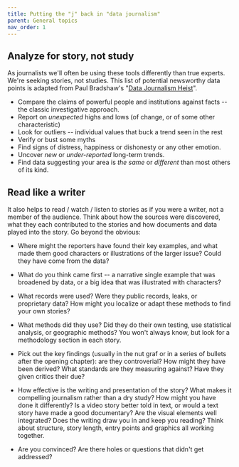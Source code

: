 ```yaml
---
title: Putting the "j" back in "data journalism"
parent: General topics
nav_order: 1
---
```


## Analyze for story, not study

As journalists we'll often be using these tools differently than true experts. We're seeking stories, not studies. This list of potential newsworthy data points is adapted from Paul Bradshaw's "[Data Journalism Heist](https://leanpub.com/DataJournalismHeist)".

* Compare the claims of powerful people and institutions against facts -- the classic investigative approach.
* Report on *unexpected* highs and lows (of change, or of some other characteristic)
* Look for outliers -- individual values that buck a trend seen in the rest
* Verify or bust some myths
* Find signs of distress, happiness or dishonesty or any other emotion.
* Uncover *new* or *under-reported* long-term trends.
* Find data suggesting your area is *the same* or *different* than most others of its kind.

## Read like a writer

It also helps to read / watch / listen to stories as if you were a writer, not a member of the audience. Think about how the sources were discovered, what they each contributed to the stories and how documents and data played into the story. Go beyond the obvious:


* Where might the reporters have found their key examples, and what made them good characters or illustrations of the larger issue? Could they have come from the data?

* What do you think came first -- a narrative single example that was broadened by data, or a big idea that was illustrated with characters?

* What records were used? Were they public records, leaks, or proprietary data?  How  might you localize or adapt these methods to find your own stories?

* What methods did they use? Did they do their own testing, use statistical analysis, or geographic methods? You won't always know, but look for a methodology section in each story.

* Pick out the key findings (usually in the nut graf or in a series of bullets after the opening chapter): are they controverial? How might they have been derived? What standards are they measuring against? Have they given critics their due?

* How effective is the writing and presentation of the story? What makes it compelling journalism rather than a dry study? How might you have done it differently? Is a video story better told in text, or would a text story have made a good documentary? Are the visual elements well integrated? Does the writing draw you in and keep you reading? Think about structure, story length, entry points and graphics all working together.

* Are you convinced? Are there holes or questions that didn't get addressed?
